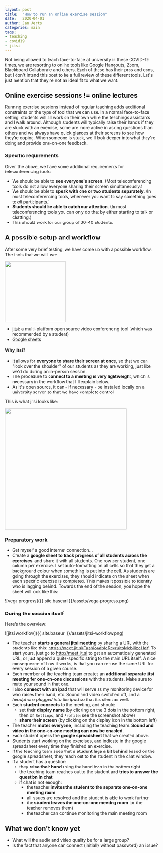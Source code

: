 ```yaml
---
layout: post
title:  "How to run an online exercise session"
date:   2020-04-01
author: Jan Aerts
categories: main
tags:
- teaching
- covid19
- jitsi
---
```

Not being allowed to teach face-to-face at university in these COVID-19 times, we are resorting to online tools like Google Hangouts, Zoom, Blackboard Collaborate and others. Each of these has their pros and cons, but I don't intend this post to be a full review of these different tools. Let's just mention that they're not an ideal fit to what we want.

## Online exercise sessions != online lectures
Running exercise sessions instead of regular teaching adds additional constraints on the type of tool that we can use. In a normal face-to-face setting, students will all work on their own while the teachings assistants and I walk around. Although students will typically raise their hands if they are stuck with an exercise, some are more active in asking questions than others and we always have quick glances at their screens to see how they’re coping. When someone is stuck, we'll look deeper into what they're doing and provide one-on-one feedback.

### Specific requirements
Given the above, we have some additional requirements for teleconferencing tools:
- We should be able to **see everyone's screen**. (Most teleconferencing tools do not allow everyone sharing their screen simultaneously.)
- We should be able to **speak with one or two students separately**. (In most teleconferencing tools, whenever you want to say something goes to _all_ participants.)
- **Students should be able to catch our attention**. (In most teleconferencing tools you can only do that by either starting to talk or chatting.)
- This should work for our group of 30-40 students.

## A possible setup and workflow
After some very brief testing, we have come up with a possible workflow. The tools that we will use:

<img src="{{ site.baseurl }}/assets/jitsi.png" width="200px"/>

- [jitsi](http://jitsi.org): a multi-platform open source video conferencing tool (which was recommended by a student)
- [Google sheets](http://sheets.google.com)

#### Why jitsi?
- It allows for **everyone to share their screen at once**, so that we can "look over the shoulder" of our students as they are working, just like we'd do during an in-person session.
- The procedure to **connect to a meeting is very lightweight**, which is necessary in the workflow that I'll explain below.
- As it's open source, it can - if necessary - be installed locally on a university server so that we have complete control.

This is what jitsi looks like:

<img src="{{ site.baseurl }}/assets/jitsi-screenshot.png" width="400" />

### Preparatory work
- Get myself a good internet connection...
- Create a **google sheet to track progress of all students across the exercises**, and share it with all students. One row per student, one column per exercise. I set auto-formatting on all cells so that they get a background colour when something is put into the cell. As students are going through the exercises, they should indicate on the sheet when each specific exercise is completed. This makes it possible to identify who is lagging behind. Towards the end of the session, you hope the sheet will look like this:

![vega progress]({{ site.baseurl }}/assets/vega-progress.png)

### During the session itself

Here's the overview:

![jitsi workflow]({{ site.baseurl }}/assets/jitsi-workflow.png)

- The teacher **starts a general jitsi meeting** by sharing a URL with the students like this: https://meet.jit.si/FashionableRecruitsMobilizeHalf. To start yours, just go to http://meet.jit.si to get an automatically generated URL, or just append a quite-specific string to the main URL itself. A nice consequence of how it works, is that you can re-use the same URL for every session of a given course.
- Each member of the teaching team creates an **additional separate jitsi meeting for one-on-one discussions** with the students. Make sure to mute your sound in that one.
- I also **connect with an ipad** that will serve as my monitoring device for who raises their hand, etc. Sound and video switched off, and a _headphone plugged into the ipad_ so that it's silent as well.
- Each **student connects** to the meeting, and should:
  - set their **display name** (by clicking on the 3 dots in the bottom right, then on `Settings`, and `Profile`; see the screenshot above)
  - **share their screen** (by clicking on the display icon in the bottom left)
- The teacher **mutes everyone**, including the teaching team. **Sound and video in the one-on-one meeting can now be enabled**.
- Each student opens the **google spreadsheet** that we created above.
- Students start working on the exercises, and indicate in the google spreadsheet every time they finished an exercise.
- If the teaching team sees that a **student lags a bit behind** based on the google spreadsheet, they reach out to the student in the chat window.
- If a student has a question:
  - they **raise their hand** using the hand icon in the bottom right.
  - the teaching team reaches out to the student and **tries to answer the question in chat**
  - if chat is not enough:
    - the teacher **invites the student to the separate one-on-one meeting room**
    - all issues are resolved and the student is able to work further
    - the **student leaves the one-on-one meeting room** (or the teacher removes them)
    - the teacher can continue monitoring the main meeting room

## What we don't know yet
- What will the audio and video quality be for a large group?
- Is the fact that anyone can connect (initially without password) an issue?
